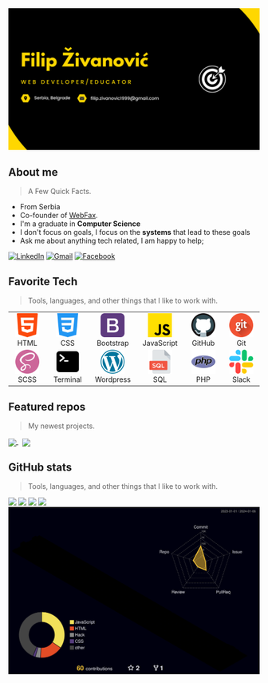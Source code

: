 <img src="./img/cover2.png"> 

<h2 align="left">About me</h2>

> A Few Quick Facts.

<ul>
  <li>From Serbia</li>
  <li>Co-founder of  <a href="https://webfax.rs/">WebFax</a>.</li>
  <li>I'm a graduate in <b>Computer Science</b></li>
  <li> I don't focus on goals, I focus on the <b>systems</b> that lead to these goals</li>
  <li>Ask me about anything tech related, I am happy to help;</li>
</ul>

  [![LinkedIn](https://img.shields.io/badge/-Linkedin-0077B5?style=flat-square&logo=linkedin&logoColor=white)](https://www.linkedin.com/in/f-zivanovic/)
  [![Gmail](https://img.shields.io/badge/-Gmail-D14836?style=flat-square&logo=gmail&logoColor=white)](mailto:infofilip.zivanovic1999@gmail.com)
  [![Facebook](https://img.shields.io/badge/-Facebook-0088cc?style=flat-square&logo=facebook&logoColor=white)](https://www.facebook.com/filip.zivanovic.50)


<h2 align="left">Favorite Tech</h2>

> Tools, languages, and other things that I like to work with.

<table>
  <tr>
    <td align="center" width="96">
        <img src="./img/html-5.png" width="48" height="48" alt="HTML" />
      <br>HTML
    </td>
    <td align="center" width="96">
        <img src="./img/css-3.png" width="48" height="48" alt="CSS" />
      <br>CSS
    </td>
    <td align="center" width="96">
        <img src="./img/bootstrap.png" width="48" height="48" alt="Bootstrap" />
      <br>Bootstrap
    </td>
    <td align="center" width="96">
        <img src="./img/js.png" width="48" height="48" alt="JavaScript" />
      <br>JavaScript
    </td>
      <td align="center" width="96">
        <img src="./img/code.png" width="48" height="48" alt="GitHub" />
      <br>GitHub
    </td>
      <td align="center" width="96">
        <img src="./img/git.png" width="48" height="48" alt="Git" />
      <br>Git
    </td>
  </tr>
  <tr>
      <td align="center" width="96">
        <img src="./img/sass.png" width="48" height="48" alt="SCSS" />
      <br>SCSS
    </td>
      <td align="center" width="96">
        <img src="./img/terminal.png" width="48" height="48" alt="Terminal" />
      <br>Terminal
    </td>
      <td align="center" width="96">
        <img src="./img/wordpress.png" width="48" height="48" alt="Wordpress" />
      <br>Wordpress
    </td>
        <td align="center" width="96">
        <img src="./img/sql.png" width="48" height="48" alt="SQL" />
      <br>SQL
    </td>
        <td align="center" width="96">
        <img src="./img/php.png" width="48" height="48" alt="PHP" />
      <br>PHP
    </td>
        <td align="center" width="96">
        <img src="./img/slack.png" width="48" height="48" alt="Slack" />
      <br>Slack
    </td>
  </tr>
</table>

<h2 align="left">Featured repos</h2>

> My newest projects.

<p>
<a href="https://github.com/F-zivanovic/Bank-Application">
<img width='49%' align="center"src="https://github-readme-stats.vercel.app/api/pin/?username=F-zivanovic&repo=Bank-Application&border_color=ffd700&bg_color=0D1117&title_color=C9D1D9&text_color=8B949E&icon_color=ffd700" />
</a>
<span>&nbsp;</span>
<a href="https://github.com/F-zivanovic/PetTaxi">
<img width='49%' align="center"src="https://github-readme-stats.vercel.app/api/pin/?username=F-zivanovic&repo=PetTaxi&border_color=ffd700&bg_color=0D1117&title_color=C9D1D9&text_color=8B949E&icon_color=ffd700" />
</a>
</p>

<h2 align="left">GitHub stats</h2>

> Tools, languages, and other things that I like to work with.

<img width="32.5%" src="http://github-profile-summary-cards.vercel.app/api/cards/productive-time?username=F-zivanovic&theme=github_dark&utcOffset=+1"></img>
<img width="32.5%" src="http://github-profile-summary-cards.vercel.app/api/cards/stats?username=F-zivanovic&theme=github_dark"></img>
<img width="32.5%" src="http://github-profile-summary-cards.vercel.app/api/cards/most-commit-language?username=F-zivanovic&theme=github_dark"></img>
<img width="100%" src="https://github-profile-summary-cards.vercel.app/api/cards/profile-details?username=F-zivanovic&theme=github_dark" />
<img width="100%" src="./profile-3d-contrib/profile-night-rainbow.svg" />





 <!-- ![](./profile-3d-contrib/profile-night-rainbow.svg) -->








